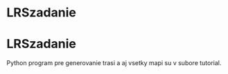 # LRSzadanie
# LRSzadanie

Python program pre generovanie trasi a aj vsetky mapi su v subore tutorial.
